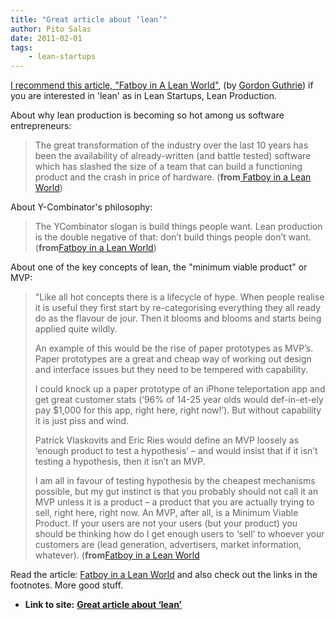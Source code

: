 ```yaml
---
title: "Great article about ‘lean’"
author: Pito Salas
date: 2011-02-01
tags:
    - lean-startups
---
```


[I recommend this article, "Fatboy in A Lean
World"](<http://www.oreillygmt.eu/interview/fatboy-in-a-lean-world/>), (by
[Gordon Guthrie](<http://www.oreillygmt.eu/author/gordon-guthrie/>)) if you
are interested in 'lean' as in Lean Startups, Lean Production.

About why lean production is becoming so hot among us software entrepreneurs:

> The great transformation of the industry over the last 10 years has been the
> availability of already-written (and battle tested) software which has
> slashed the size of a team that can build a functioning product and the
> crash in price of hardware. (**from**[ Fatboy in a Lean
> World](<http://www.oreillygmt.eu/interview/fatboy-in-a-lean-world/>))

About Y-Combinator's philosophy:

> The YCombinator slogan is build things people want. Lean production is the
> double negative of that: don’t build things people don’t want.
> (**from**[Fatboy in a Lean
> World](<http://www.oreillygmt.eu/interview/fatboy-in-a-lean-world/>))

About one of the key concepts of lean, the "minimum viable product" or MVP:

> "Like all hot concepts there is a lifecycle of hype. When people realise it
> is useful they first start by re-categorising everything they all ready do
> as the flavour de jour. Then it blooms and blooms and starts being applied
> quite wildly.
>
> An example of this would be the rise of paper prototypes as MVP’s. Paper
> prototypes are a great and cheap way of working out design and interface
> issues but they need to be tempered with capability.
>
> I could knock up a paper prototype of an iPhone teleportation app and get
> great customer stats (‘96% of 14-25 year olds would def-in-et-ely pay $1,000
> for this app, right here, right now!’). But without capability it is just
> piss and wind.
>
> Patrick Vlaskovits and Eric Ries would define an MVP loosely as ‘enough
> product to test a hypothesis’ – and would insist that if it isn’t testing a
> hypothesis, then it isn’t an MVP.
>
> I am all in favour of testing hypothesis by the cheapest mechanisms
> possible, but my gut instinct is that you probably should not call it an MVP
> unless it is a product – a product that you are actually trying to sell,
> right here, right now. An MVP, after all, is a Minimum Viable Product. If
> your users are not your users (but your product) you should be thinking how
> do I get enough users to ‘sell’ to whoever your customers are (lead
> generation, advertisers, market information, whatever). (**from**[Fatboy in
> a Lean World](<http://www.oreillygmt.eu/interview/fatboy-in-a-lean-world/>)

Read the article: [Fatboy in a Lean
World](<http://www.oreillygmt.eu/interview/fatboy-in-a-lean-world/>) and also
check out the links in the footnotes. More good stuff.


* **Link to site:** **[Great article about ‘lean’](None)**
